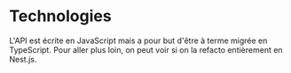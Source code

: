 # Technologies

L'API est écrite en JavaScript mais a pour but d'être à terme migrée en TypeScript. Pour aller plus loin, on peut voir si on la refacto entièrement en Nest.js.
